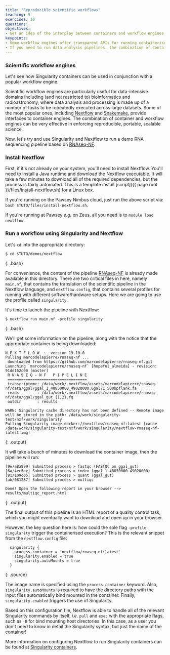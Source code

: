```yaml
---
title: "Reproducible scientific workflows"
teaching: 5
exercises: 10
questions:
objectives:
- Get an idea of the interplay between containers and workflow engines
keypoints:
- Some workflow engines offer transparent APIs for running containerised applications
- If you need to run data analysis pipelines, the combination of containers and workflow engines can really make your life easier!
---
```



### Scientific workflow engines

Let's see how Singularity containers can be used in conjunction with a popular workflow engine.

Scientific workflow engines are particularly useful for data-intensive domains including (and not restricted to) bioinformatics and radioastronomy, where data analysis and processing is made up of a number of tasks to be repeatedly executed across large datasets.  Some of the most popular ones, including [Nextflow](https://www.nextflow.io) and [Snakemake](https://snakemake.readthedocs.io), provide interfaces to container engines.  The combination of container and workflow engines can be very effective in enforcing reproducible, portable, scalable science.

Now, let's try and use Singularity and Nextflow to run a demo RNA sequencing pipeline based on [RNAseq-NF](https://github.com/nextflow-io/rnaseq-nf).


### Install Nextflow

First, if it's not already on your system, you'll need to install Nextflow.  You'll need to install a Java runtime and download the Nextflow executable.  It will take a few minutes to download all of the required dependencies, but the process is fairly automated.  This is a template install [script]({{ page.root }}/files/install-nextflow.sh) for a Linux box.

If you're running on the Pawsey Nimbus cloud, just run the above script via: `bash $TUTO/files/install-nextflow.sh`.

If you're running at Pawsey *e.g.* on Zeus, all you need is to `module load nextflow`.


### Run a workflow using Singularity and Nextflow

Let's `cd` into the appropriate directory:

```
$ cd $TUTO/demos/nextflow
```
{: .bash}

For convenience, the content of the pipeline [RNAseq-NF](https://github.com/nextflow-io/rnaseq-nf) is already made available in this directory.  There are two critical files in here, namely `main.nf`, that contains the translation of the scientific pipeline in the Nextflow language, and `nextflow.config`, that contains several profiles for running with different software/hardware setups. Here we are going to use the profile called `singularity`.

It's time to launch the pipeline with Nextflow:

```
$ nextflow run main.nf -profile singularity
```
{: .bash}

We'll get some information on the pipeline, along with the notice that the appropriate container is being downloaded:

```
N E X T F L O W  ~  version 19.10.0
Pulling marcodelapierre/rnaseq-nf ...
 downloaded from https://github.com/marcodelapierre/rnaseq-nf.git
Launching `marcodelapierre/rnaseq-nf` [hopeful_almeida] - revision: 91dd162c00 [master]
 R N A S E Q - N F   P I P E L I N E
 ===================================
 transcriptome: /data/work/.nextflow/assets/marcodelapierre/rnaseq-nf/data/ggal/ggal_1_48850000_49020000.Ggal71.500bpflank.fa
 reads        : /data/work/.nextflow/assets/marcodelapierre/rnaseq-nf/data/ggal/ggal_gut_{1,2}.fq
 outdir       : results

WARN: Singularity cache directory has not been defined -- Remote image will be stored in the path: /data/work/singularity-test/nxf/work/singularity
Pulling Singularity image docker://nextflow/rnaseq-nf:latest [cache /data/work/singularity-test/nxf/work/singularity/nextflow-rnaseq-nf-latest.img]
```
{: .output}

It will take a bunch of minutes to download the container image, then the pipeline will run:

```
[9e/a8a999] Submitted process > fastqc (FASTQC on ggal_gut)
[6a/4ec5ee] Submitted process > index (ggal_1_48850000_49020000)
[91/109c65] Submitted process > quant (ggal_gut)
[ab/081287] Submitted process > multiqc

Done! Open the following report in your browser --> results/multiqc_report.html

```
{: .output}

The final output of this pipeline is an HTML report of a quality control task, which you might eventually want to download and open up in your browser.  

However, the key question here is: how could the sole flag `-profile singularity` trigger the containerised execution?  This is the relevant snippet from the `nextflow.config` file:

```
  singularity {
    process.container = 'nextflow/rnaseq-nf:latest'
    singularity.enabled = true
    singularity.autoMounts = true
  }
```
{: .source}

The image name is specified using the `process.container` keyword.  Also, `singularity.autoMounts` is required to have the directory paths with the input files automatically bind mounted in the container.  Finally, `singularity.enabled` triggers the use of Singularity.

Based on this configuration file, Nextflow is able to handle all of the relevant Singularity commands by itself, *i.e.* `pull` and `exec` with the appropriate flags, such as `-B` for bind mounting host directories.  In this case, as a user you don't need to know in detail the Singularity syntax, but just the name of the container!

More information on configuring Nextflow to run Singularity containers can be found at [Singularity containers](https://www.nextflow.io/docs/latest/singularity.html).
